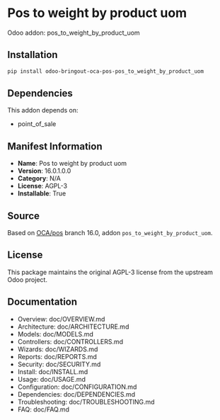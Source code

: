 # Pos to weight by product uom

Odoo addon: pos_to_weight_by_product_uom

## Installation

```bash
pip install odoo-bringout-oca-pos-pos_to_weight_by_product_uom
```

## Dependencies

This addon depends on:
- point_of_sale

## Manifest Information

- **Name**: Pos to weight by product uom
- **Version**: 16.0.1.0.0
- **Category**: N/A
- **License**: AGPL-3
- **Installable**: True

## Source

Based on [OCA/pos](https://github.com/OCA/pos) branch 16.0, addon `pos_to_weight_by_product_uom`.

## License

This package maintains the original AGPL-3 license from the upstream Odoo project.

## Documentation

- Overview: doc/OVERVIEW.md
- Architecture: doc/ARCHITECTURE.md
- Models: doc/MODELS.md
- Controllers: doc/CONTROLLERS.md
- Wizards: doc/WIZARDS.md
- Reports: doc/REPORTS.md
- Security: doc/SECURITY.md
- Install: doc/INSTALL.md
- Usage: doc/USAGE.md
- Configuration: doc/CONFIGURATION.md
- Dependencies: doc/DEPENDENCIES.md
- Troubleshooting: doc/TROUBLESHOOTING.md
- FAQ: doc/FAQ.md
